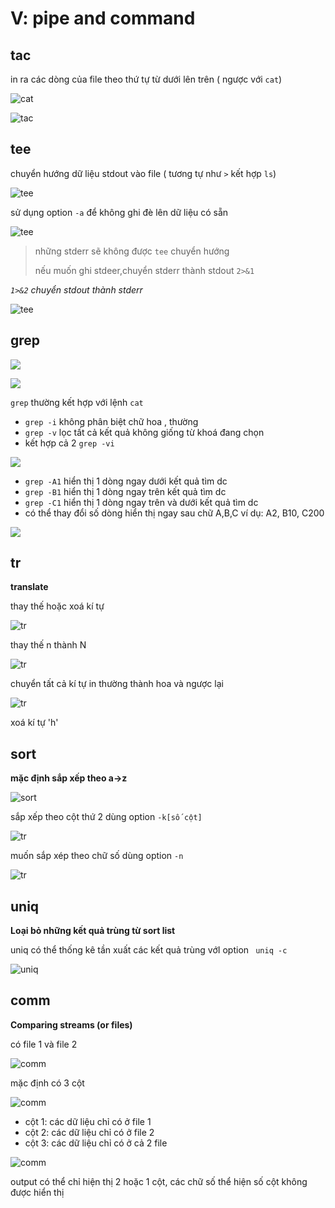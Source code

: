 # V: pipe and command


## tac

in ra các dòng của file theo thứ tự từ dưới lên trên ( ngược với `cat`)

![cat](https://github.com/minhvl/linux/blob/trainning/image/New%20folder/1.png)

![tac](https://github.com/minhvl/linux/blob/trainning/image/New%20folder/2.png)

## tee
chuyển hướng dữ liệu stdout vào file ( tương tự như `>` kết hợp `ls`)

![tee](https://github.com/minhvl/linux/blob/trainning/image/New%20folder/3.png)

sử dụng option `-a` để không ghi đè lên dữ liệu có sẵn

>
![tee](https://github.com/minhvl/linux/blob/trainning/image/New%20folder/4.png)

> những stderr sẽ không được `tee` chuyển hướng
> 
> nếu muốn ghi stdeer,chuyển stderr thành stdout `2>&1`

_`1>&2` chuyển stdout thành stderr_

![tee](https://github.com/minhvl/linux/blob/trainning/image/New%20folder/5.png)

## grep

![](https://github.com/minhvl/linux/blob/trainning/image/New%20folder/6.png)


![](https://github.com/minhvl/linux/blob/trainning/image/New%20folder/7.png)

`grep` thường kết hợp với lệnh `cat`



* `grep -i` không phân biệt chữ hoa , thường
* `grep -v` lọc tất cả kết quả không giống từ khoá đang chọn
* kết hợp cả 2 `grep -vi` 

![](https://github.com/minhvl/linux/blob/trainning/image/New%20folder/8.png)



* `grep -A1` hiển thị 1 dòng ngay dưới kết quả tìm dc
* `grep -B1` hiển thị 1 dòng ngay trên kết quả tìm dc
* `grep -C1` hiển thị 1 dòng ngay trên và dưới kết quả tìm dc
* có thể thay đổi số dòng hiển thị ngay sau chữ A,B,C ví dụ: A2, B10, C200

![](https://github.com/minhvl/linux/blob/trainning/image/New%20folder/9.png)

## tr

**translate**

thay thế hoặc xoá kí tự

![tr](https://github.com/minhvl/linux/blob/trainning/image/New%20folder/10.png)

thay thế n thành N



![tr](https://github.com/minhvl/linux/blob/trainning/image/New%20folder/11.png)

chuyển tất cả kí tự in thường thành hoa và ngược lại


![tr](https://github.com/minhvl/linux/blob/trainning/image/New%20folder/12.png)


xoá kí tự 'h'


## sort

**mặc định sắp xếp theo a->z**

![sort](https://github.com/minhvl/linux/blob/trainning/image/New%20folder/13.png)



sắp xếp theo cột thứ 2 dùng option `-k[số cột]`

![tr](https://github.com/minhvl/linux/blob/trainning/image/New%20folder/14.png)



muốn sắp xép theo chữ số dùng option `-n`

![tr](https://github.com/minhvl/linux/blob/trainning/image/New%20folder/15.png)


## uniq

**Loại bỏ những kết quả trùng từ sort list**

uniq có thể thống kê tần xuất các kết quả trùng vớI option ` uniq -c`

![uniq](https://github.com/minhvl/linux/blob/trainning/image/New%20folder/16.png)


## comm

**Comparing streams (or files)**


có file 1 và file 2

![comm](https://github.com/minhvl/linux/blob/trainning/image/New%20folder/17.png)

mặc định có 3 cột

![comm](https://github.com/minhvl/linux/blob/trainning/image/New%20folder/18.png)

* cột 1: các dữ liệu chỉ có ở file 1
* cột 2: các dữ liệu chỉ có ở file 2
* cột 3: các dữ liệu chỉ có ở cả 2 file
   



![comm](https://github.com/minhvl/linux/blob/trainning/image/New%20folder/19.png)

output có thể chỉ hiện thị 2 hoặc 1 cột, các chữ số thể hiện số cột không được hiển thị



